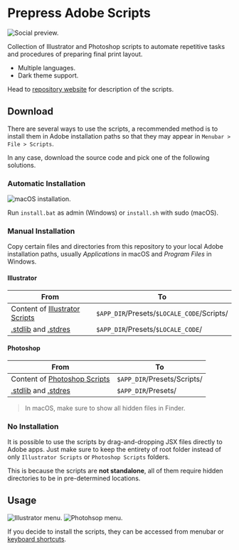 # Prepress Adobe Scripts

![Social preview.](https://github.com/hendraanggrian/prepress-adobe-scripts/raw/assets/social_preview.png)

Collection of Illustrator and Photoshop scripts to automate repetitive tasks and procedures of
preparing final print layout.

- Multiple languages.
- Dark theme support.

Head to [repository website](http://hendraanggrian.com/prepress-adobe-scripts/) for description of
the scripts.

## Download

There are several ways to use the scripts, a recommended method is to install them in Adobe
installation paths so that they may appear in `Menubar > File > Scripts`.

In any case, download the source code and pick one of the following solutions.

### Automatic Installation

![macOS installation.](https://github.com/hendraanggrian/prepress-adobe-scripts/raw/assets/install.png)

Run `install.bat` as admin (Windows) or `install.sh` with sudo (macOS).

### Manual Installation

Copy certain files and directories from this repository to your local Adobe installation paths,
usually *Applications* in macOS and *Program Files* in Windows.

#### Illustrator

| From | To |
| --- | --- |
| Content of [Illustrator Scripts] | `$APP_DIR`/Presets/`$LOCALE_CODE`/Scripts/ |
| [.stdlib] and [.stdres] | `$APP_DIR`/Presets/`$LOCALE_CODE`/ |

#### Photoshop

| From | To |
| --- | --- |
| Content of [Photoshop Scripts] | `$APP_DIR`/Presets/Scripts/ |
| [.stdlib] and [.stdres] | `$APP_DIR`/Presets/ |

> In macOS, make sure to show all hidden files in Finder.

### No Installation

It is possible to use the scripts by drag-and-dropping JSX files directly to Adobe apps. Just make
sure to keep the entirety of root folder instead of only `Illustrator Scripts`
or `Photoshop Scripts` folders.

This is because the scripts are **not standalone**, all of them require hidden directories to be in
pre-determined locations.

## Usage

![Illustrator menu.](https://github.com/hendraanggrian/prepress-adobe-scripts/raw/assets/menu_ai.png)
![Photohsop menu.](https://github.com/hendraanggrian/prepress-adobe-scripts/raw/assets/menu_psd.png)

If you decide to install the scripts, they can be accessed from menubar
or [keyboard shortcuts](Actions).

[.stdlib]: .stdlib
[.stdres]: .stdres
[Illustrator Scripts]: Illustrator%20Scripts
[Photoshop Scripts]: Photoshop%20Scripts
